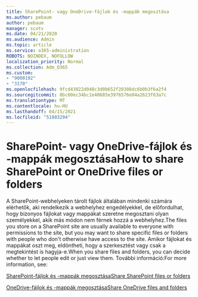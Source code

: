 ```yaml
---
title: SharePoint- vagy OneDrive-fájlok és -mappák megosztása
ms.author: pebaum
author: pebaum
manager: scotv
ms.date: 04/21/2020
ms.audience: Admin
ms.topic: article
ms.service: o365-administration
ROBOTS: NOINDEX, NOFOLLOW
localization_priority: Normal
ms.collection: Adm_O365
ms.custom:
- "9000192"
- "3170"
ms.openlocfilehash: 9fcd43022d048c3d0b652f20308dc6b0b3f6a2f4
ms.sourcegitcommit: 8bc60ec34bc1e40685e3976576e04a2623f63a7c
ms.translationtype: MT
ms.contentlocale: hu-HU
ms.lasthandoff: 04/15/2021
ms.locfileid: "51803294"
---
```

# <a name="how-to-share-sharepoint-or-onedrive-files-or-folders"></a><span data-ttu-id="8460f-102">SharePoint- vagy OneDrive-fájlok és -mappák megosztása</span><span class="sxs-lookup"><span data-stu-id="8460f-102">How to share SharePoint or OneDrive files or folders</span></span>

<span data-ttu-id="8460f-103">A SharePoint-webhelyeken tárolt fájlok általában mindenki számára elérhetők, aki rendelkezik a webhelyhez engedélyekkel, de előfordulhat, hogy bizonyos fájlokat vagy mappákat szeretne megosztani olyan személyekkel, akik más módon nem férnek hozzá a webhelyhez.</span><span class="sxs-lookup"><span data-stu-id="8460f-103">The files you store on a SharePoint site are usually available to everyone with permissions to the site, but you may want to share specific files or folders with people who don't otherwise have access to the site.</span></span> <span data-ttu-id="8460f-104">Amikor fájlokat és mappákat oszt meg, eldöntheti, hogy a szerkesztést vagy csak a megtekintést is hagyja-e.</span><span class="sxs-lookup"><span data-stu-id="8460f-104">When you share files and folders, you can decide whether to let people edit or just view them.</span></span> <span data-ttu-id="8460f-105">További információ:</span><span class="sxs-lookup"><span data-stu-id="8460f-105">For more information, see:</span></span>

[<span data-ttu-id="8460f-106">SharePoint-fájlok és -mappák megosztása</span><span class="sxs-lookup"><span data-stu-id="8460f-106">Share SharePoint files or folders</span></span>](https://support.office.com/article/1fe37332-0f9a-4719-970e-d2578da4941c)

[<span data-ttu-id="8460f-107">OneDrive-fájlok és -mappák megosztása</span><span class="sxs-lookup"><span data-stu-id="8460f-107">Share OneDrive files and folders</span></span>](https://support.microsoft.com/office/share-onedrive-files-and-folders-9fcc2f7d-de0c-4cec-93b0-a82024800c07?ui=en-US&rs=en-US&ad=US&storagetype=stage)
